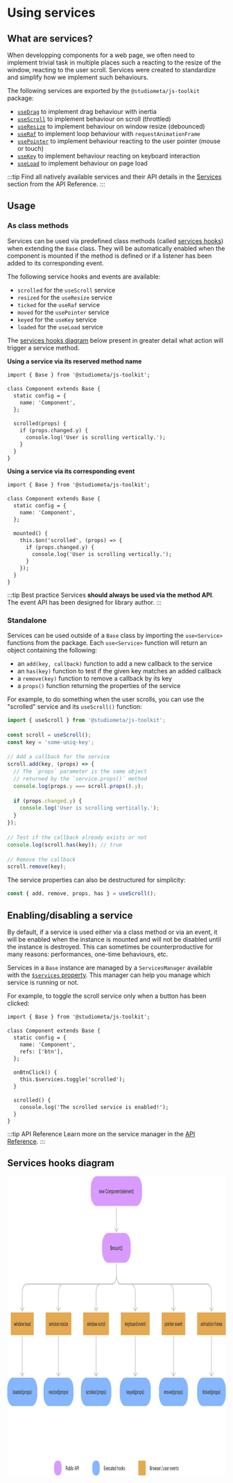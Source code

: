# Using services

## What are services?

When developping components for a web page, we often need to implement trivial task in multiple places such a reacting to the resize of the window, reacting to the user scroll. Services were created to standardize and simplify how we implement such behaviours.

The following services are exported by the `@studiometa/js-toolkit` package:

- [`useDrag`](/api/services/useDrag.html) to implement drag behaviour with inertia
- [`useScroll`](/api/services/useScroll.html) to implement behaviour on scroll (throttled)
- [`useResize`](/api/services/useResize.html) to implement behaviour on window resize (debounced)
- [`useRaf`](/api/services/useRaf.html) to implement loop behaviour with `requestAnimationFrame`
- [`usePointer`](/api/services/usePointer.html) to implement behaviour reacting to the user pointer (mouse or touch)
- [`useKey`](/api/services/useKey.html) to implement behaviour reacting on keyboard interaction
- [`useLoad`](/api/services/useLoad.html) to implement behaviour on page load

:::tip
Find all natively available services and their API details in the [Services](/api/services/) section from the API Reference.
:::

## Usage

### As class methods

Services can be used via predefined class methods (called [services hooks](/api/methods-hooks-services.html)) when extending the `Base` class. They will be automatically enabled when the component is mounted if the method is defined or if a listener has been added to its corresponding event.

The following service hooks and events are available:

- `scrolled` for the `useScroll` service
- `resized` for the `useResize` service
- `ticked` for the `useRaf` service
- `moved` for the `usePointer` service
- `keyed` for the `useKey` service
- `loaded` for the `useLoad` service

The [services hooks diagram](#services-hooks-diagram) below present in greater detail what action will trigger a service method.

**Using a service via its reserved method name**

```js{8-12}
import { Base } from '@studiometa/js-toolkit';

class Component extends Base {
  static config = {
    name: 'Component',
  };

  scrolled(props) {
    if (props.changed.y) {
      console.log('User is scrolling vertically.');
    }
  }
}
```

**Using a service via its corresponding event**

```js{9-13}
import { Base } from '@studiometa/js-toolkit';

class Component extends Base {
  static config = {
    name: 'Component',
  };

  mounted() {
    this.$on('scrolled', (props) => {
      if (props.changed.y) {
        console.log('User is scrolling vertically.');
      }
    });
  }
}
```

:::tip Best practice
Services **should always be used via the method API**. The event API has been designed for library author.
:::

### Standalone

Services can be used outside of a `Base` class by importing the `use<Service>` functions from the package. Each `use<Service>` function will return an object containing the following:

- an `add(key, callback)` function to add a new callback to the service
- an `has(key)` function to test if the given key matches an added callback
- a `remove(key)` function to remove a callback by its key
- a `props()` function returning the properties of the service

For example, to do something when the user scrolls, you can use the "scrolled" service and its `useScroll()` function:

```js
import { useScroll } from '@studiometa/js-toolkit';

const scroll = useScroll();
const key = 'some-uniq-key';

// Add a callback for the service
scroll.add(key, (props) => {
  // The `props` parameter is the same object
  // returned by the `service.props()` method
  console.log(props.y === scroll.props().y);

  if (props.changed.y) {
    console.log('User is scrolling vertically.');
  }
});

// Test if the callback already exists or not
console.log(scroll.has(key)); // true

// Remove the callback
scroll.remove(key);
```

The service properties can also be destructured for simplicity:

```js
const { add, remove, props, has } = useScroll();
```

## Enabling/disabling a service

By default, if a service is used either via a class method or via an event, it will be enabled when the instance is mounted and will not be disabled until the instance is destroyed. This can sometimes be counterproductive for many reasons: performances, one-time behaviours, etc.

Services in a `Base` instance are managed by a `ServicesManager` available with the [`$services` property](/api/instance-properties.html#services). This manager can help you manage which service is running or not.

For example, to toggle the scroll service only when a button has been clicked:

```js{10,13-15}
import { Base } from '@studiometa/js-toolkit';

class Component extends Base {
  static config = {
    name: 'Component',
    refs: ['btn'],
  };

  onBtnClick() {
    this.$services.toggle('scrolled');
  }

  scrolled() {
    console.log('The scrolled service is enabled!');
  }
}
```

:::tip API Reference
Learn more on the service manager in the [API Reference](/api/instance-properties.html#services).
:::

## Services hooks diagram

<div class="my-16 block-full-width">
  <img class="block mx-auto" src="../../assets/services-hooks.svg" width="960" height="689" alt="Services hooks diagram">
</div>
